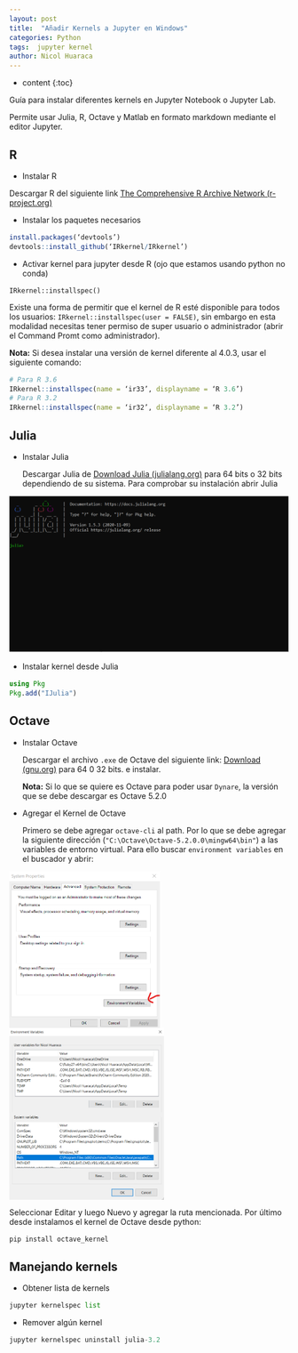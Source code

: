 ```yaml
---
layout: post
title:  "Añadir Kernels a Jupyter en Windows"
categories: Python
tags:  jupyter kernel
author: Nicol Huaraca
---
```

* content
{:toc}

Guía para instalar diferentes kernels en Jupyter Notebook o Jupyter Lab.

Permite usar Julia, R, Octave y Matlab en formato markdown mediante el editor Jupyter.



## R

- Instalar R

Descargar R del siguiente link [The Comprehensive R Archive Network (r-project.org)](https://cloud.r-project.org/) 

- Instalar los paquetes necesarios

```R
install.packages(‘devtools’)
devtools::install_github(‘IRkernel/IRkernel’)
```

- Activar kernel para jupyter desde R (ojo que estamos usando python no conda)

```
IRkernel::installspec()
```

Existe una forma de permitir que el kernel de R esté disponible para todos los usuarios: `IRkernel::installspec(user = FALSE)`, sin embargo en esta modalidad necesitas tener permiso de super usuario o administrador (abrir el Command Promt como administrador).

**Nota:** Si desea instalar una versión de kernel diferente al 4.0.3, usar el siguiente comando:

```R
# Para R 3.6
IRkernel::installspec(name = ‘ir33’, displayname = ‘R 3.6’)
# Para R 3.2
IRkernel::installspec(name = ‘ir32’, displayname = ‘R 3.2’)
```

## Julia

- Instalar Julia

  Descargar Julia de [Download Julia (julialang.org)](https://julialang.org/downloads/) para 64 bits o 32 bits dependiendo de su sistema. Para comprobar su instalación abrir Julia

<img src="/assets/images/julia.PNG" style="zoom:50%;" />

- Instalar kernel desde Julia

```julia
using Pkg
Pkg.add("IJulia")
```

## Octave

- Instalar Octave

  Descargar el archivo `.exe` de Octave del siguiente link: [Download (gnu.org)](https://www.gnu.org/software/octave/download.html#ms-windows) para 64 0 32 bits. e instalar.  

  **Nota:** Si lo que se quiere es Octave para poder usar `Dynare`, la versión que se debe descargar es Octave 5.2.0

- Agregar el Kernel de Octave

  Primero se debe agregar `octave-cli` al path. Por lo que se debe agregar la siguiente dirección (`"C:\Octave\Octave-5.2.0.0\mingw64\bin"`) a las variables de entorno virtual. Para ello buscar `environment variables` en el buscador y abrir:

<img src="/assets/images/env1.png" align= "center" style="zoom:50%;" />

<img src="/assets/images/env2.PNG" align= "center" style="zoom:40%;" />

Seleccionar Editar y luego Nuevo y agregar la ruta mencionada. Por último desde instalamos el  kernel de Octave desde python:

```python
pip install octave_kernel
```



## Manejando kernels

- Obtener lista de kernels

```python
jupyter kernelspec list
```

- Remover algún kernel

```python
jupyter kernelspec uninstall julia-3.2
```



